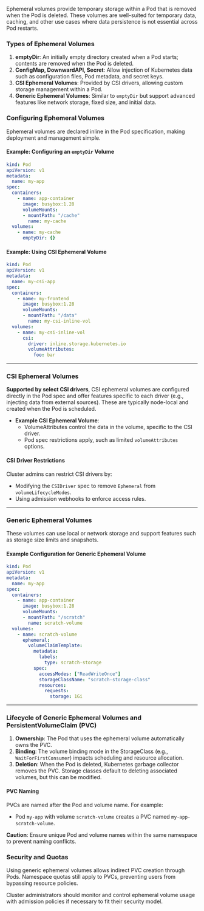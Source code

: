 
Ephemeral volumes provide temporary storage within a Pod that is removed when the Pod is deleted. These volumes are well-suited for temporary data, caching, and other use cases where data persistence is not essential across Pod restarts.

### Types of Ephemeral Volumes

1. **emptyDir**: An initially empty directory created when a Pod starts; contents are removed when the Pod is deleted.
2. **ConfigMap, DownwardAPI, Secret**: Allow injection of Kubernetes data such as configuration files, Pod metadata, and secret keys.
3. **CSI Ephemeral Volumes**: Provided by CSI drivers, allowing custom storage management within a Pod.
4. **Generic Ephemeral Volumes**: Similar to `emptyDir` but support advanced features like network storage, fixed size, and initial data.

### Configuring Ephemeral Volumes

Ephemeral volumes are declared inline in the Pod specification, making deployment and management simple.

#### Example: Configuring an `emptyDir` Volume

```yaml
kind: Pod
apiVersion: v1
metadata:
  name: my-app
spec:
  containers:
    - name: app-container
      image: busybox:1.28
      volumeMounts:
      - mountPath: "/cache"
        name: my-cache
  volumes:
    - name: my-cache
      emptyDir: {}
```

#### Example: Using CSI Ephemeral Volume
```yaml
kind: Pod
apiVersion: v1
metadata:
  name: my-csi-app
spec:
  containers:
    - name: my-frontend
      image: busybox:1.28
      volumeMounts:
      - mountPath: "/data"
        name: my-csi-inline-vol
  volumes:
    - name: my-csi-inline-vol
      csi:
        driver: inline.storage.kubernetes.io
        volumeAttributes:
          foo: bar
```

---

### CSI Ephemeral Volumes

**Supported by select CSI drivers**, CSI ephemeral volumes are configured directly in the Pod spec and offer features specific to each driver (e.g., injecting data from external sources). These are typically node-local and created when the Pod is scheduled.

- **Example CSI Ephemeral Volume**:
  - VolumeAttributes control the data in the volume, specific to the CSI driver.
  - Pod spec restrictions apply, such as limited `volumeAttributes` options.

#### CSI Driver Restrictions

Cluster admins can restrict CSI drivers by:
- Modifying the `CSIDriver` spec to remove `Ephemeral` from `volumeLifecycleModes`.
- Using admission webhooks to enforce access rules.

---

### Generic Ephemeral Volumes

These volumes can use local or network storage and support features such as storage size limits and snapshots.

#### Example Configuration for Generic Ephemeral Volume
```yaml
kind: Pod
apiVersion: v1
metadata:
  name: my-app
spec:
  containers:
    - name: app-container
      image: busybox:1.28
      volumeMounts:
      - mountPath: "/scratch"
        name: scratch-volume
  volumes:
    - name: scratch-volume
      ephemeral:
        volumeClaimTemplate:
          metadata:
            labels:
              type: scratch-storage
          spec:
            accessModes: ["ReadWriteOnce"]
            storageClassName: "scratch-storage-class"
            resources:
              requests:
                storage: 1Gi
```

---

### Lifecycle of Generic Ephemeral Volumes and PersistentVolumeClaim (PVC)

1. **Ownership**: The Pod that uses the ephemeral volume automatically owns the PVC.
2. **Binding**: The volume binding mode in the StorageClass (e.g., `WaitForFirstConsumer`) impacts scheduling and resource allocation.
3. **Deletion**: When the Pod is deleted, Kubernetes garbage collector removes the PVC. Storage classes default to deleting associated volumes, but this can be modified.

#### PVC Naming

PVCs are named after the Pod and volume name. For example:
- Pod `my-app` with volume `scratch-volume` creates a PVC named `my-app-scratch-volume`.

**Caution**: Ensure unique Pod and volume names within the same namespace to prevent naming conflicts.

### Security and Quotas

Using generic ephemeral volumes allows indirect PVC creation through Pods. Namespace quotas still apply to PVCs, preventing users from bypassing resource policies.

Cluster administrators should monitor and control ephemeral volume usage with admission policies if necessary to fit their security model.

